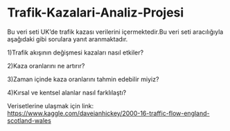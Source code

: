 # Trafik-Kazalari-Analiz-Projesi
Bu veri seti UK’de trafik kazası verilerini içermektedir.Bu veri seti aracılığıyla aşağıdaki gibi sorulara yanıt aranmaktadır.

1)Trafik akışının değişmesi kazaları nasıl etkiler?

2)Kaza oranlarını ne artırır?

3)Zaman içinde kaza oranlarını tahmin edebilir miyiz?

4)Kırsal ve kentsel alanlar nasıl farklılaştı?

Verisetlerine ulaşmak için link:  https://www.kaggle.com/daveianhickey/2000-16-traffic-flow-england-scotland-wales



